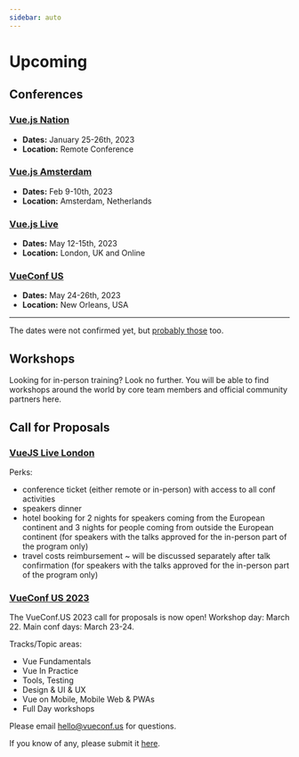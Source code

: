 ```yaml
---
sidebar: auto
---
```


# Upcoming

## Conferences

### [Vue.js Nation](https://vuejsnation.com/)

- **Dates:** January 25-26th, 2023
- **Location:** Remote Conference

### [Vue.js Amsterdam](https://vuejs.amsterdam/)

- **Dates:** Feb 9-10th, 2023
- **Location:** Amsterdam, Netherlands

### [Vue.js Live](https://vuejslive.com/)

- **Dates:** May 12-15th, 2023
- **Location:** London, UK and Online

### [VueConf US](https://us.vuejs.org/)

- **Dates:** May 24-26th, 2023
- **Location:** New Orleans, USA

---

The dates were not confirmed yet, but [probably those](/conferences/) too.

## Workshops

Looking for in-person training? Look no further. You will be able to find workshops around the world by core team members and official community partners here.

<EventsTimeline type="workshop" />

## Call for Proposals

### [VueJS Live London](https://forms.gle/V1727ta24LLFBqKD7)

Perks:

- conference ticket (either remote or in-person) with access to all conf activities
- speakers dinner
- hotel booking for 2 nights for speakers coming from the European continent and 3 nights for people coming from outside the European continent (for speakers with the talks approved for the in-person part of the program only)
- travel costs reimbursement ~ will be discussed separately after talk confirmation (for speakers with the talks approved for the in-person part of the program only)

### [VueConf US 2023](https://sessionize.com/vueconf-us-2023/)

The VueConf.US 2023 call for proposals is now open! Workshop day: March 22. Main conf days: March 23-24.

Tracks/Topic areas:

- Vue Fundamentals
- Vue In Practice
- Tools, Testing
- Design & UI & UX
- Vue on Mobile, Mobile Web & PWAs
- Full Day workshops

Please email hello@vueconf.us for questions.

If you know of any, please submit it [here](https://github.com/vuejs/events/issues/new?assignees=&labels=&template=cfp-submission.md&title=%5BCFP%5D).
